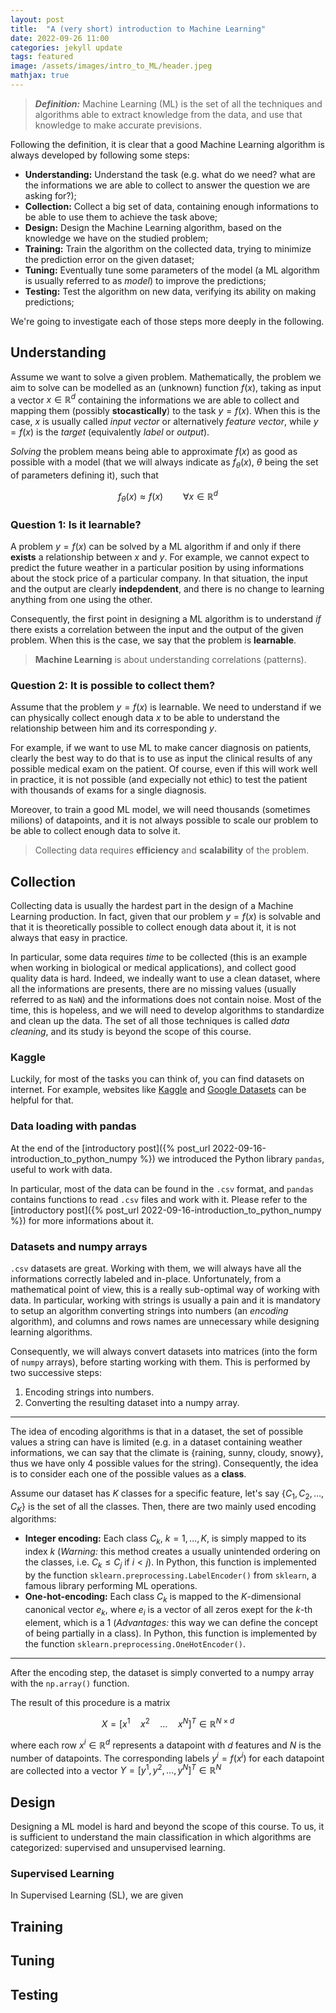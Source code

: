 ```yaml
---
layout: post
title:  "A (very short) introduction to Machine Learning"
date: 2022-09-26 11:00
categories: jekyll update
tags: featured
image: /assets/images/intro_to_ML/header.jpeg
mathjax: true
---
```

> **_Definition:_** Machine Learning (ML) is the set of all the techniques and algorithms able to extract knowledge from the data, and use that knowledge to make accurate previsions.

Following the definition, it is clear that a good Machine Learning algorithm is always developed by following some steps:

- **Understanding:** Understand the task (e.g.  what do we need? what are the informations we are able to collect to answer the question we are asking for?);
- **Collection:** Collect a big set of data, containing enough informations to be able to use them to achieve the task above;
- **Design:** Design the Machine Learning algorithm, based on the knowledge we have on the studied problem;
- **Training:** Train the algorithm on the collected data, trying to minimize the prediction error on the given dataset;
- **Tuning:** Eventually tune some parameters of the model (a ML algorithm is usually referred to as _model_) to improve the predictions;
- **Testing:** Test the algorithm on new data, verifying its ability on making predictions;

We're going to investigate each of those steps more deeply in the following.

## Understanding
Assume we want to solve a given problem. Mathematically, the problem we aim to solve can be modelled as an (unknown) function $f(x)$, taking as input a vector $x \in \mathbb{R}^d$ containing the informations we are able to collect and mapping them (possibly **stocastically**) to the task $y = f(x)$. When this is the case, $x$ is usually called _input vector_ or alternatively _feature vector_, while $y = f(x)$ is the _target_ (equivalently _label_ or _output_).

_Solving_ the problem means being able to approximate $f(x)$ as good as possible with a model (that we will always indicate as $f_\theta (x)$, $\theta$ being the set of parameters defining it), such that 

$$
f_\theta(x) \approx f(x) \qquad \forall x \in \mathbb{R}^d 
$$

### Question 1: Is it learnable?
A problem $y = f(x)$ can be solved by a ML algorithm if and only if there **exists** a relationship between $x$ and $y$. For example, we cannot expect to predict the future weather in a particular position by using informations about the stock price of a particular company. In that situation, the input and the output are clearly **indepdendent**, and there is no change to learning anything from one using the other.

Consequently, the first point in designing a ML algorithm is to understand _if_ there exists a correlation between the input and the output of the given problem. When this is the case, we say that the problem is **learnable**.

> **Machine Learning** is about understanding correlations (patterns).

### Question 2: It is possible to collect them?
Assume that the problem $y = f(x)$ is learnable. We need to understand if we can physically collect enough data $x$ to be able to understand the relationship between him and its corresponding $y$. 

For example, if we want to use ML to make cancer diagnosis on patients, clearly the best way to do that is to use as input the clinical results of any possible medical exam on the patient. Of course, even if this will work well in practice, it is not possible (and expecially not ethic) to test the patient with thousands of exams for a single diagnosis.

Moreover, to train a good ML model, we will need thousands (sometimes milions) of datapoints, and it is not always possible to scale our problem to be able to collect enough data to solve it.

> Collecting data requires **efficiency** and **scalability** of the problem.

## Collection
Collecting data is usually the hardest part in the design of a Machine Learning production. In fact, given that our problem $y = f(x)$ is solvable and that it is theoretically possible to collect enough data about it, it is not always that easy in practice.

In particular, some data requires *time* to be collected (this is an example when working in biological or medical applications), and collect good quality data is hard. Indeed, we indeally want to use a clean dataset, where all the informations are presents, there are no missing values (usually referred to as `NaN`) and the informations does not contain noise. Most of the time, this is hopeless, and we will need to develop algorithms to standardize and clean up the data. The set of all those techniques is called _data cleaning_, and its study is beyond the scope of this course.

### Kaggle
Luckily, for most of the tasks you can think of, you can find datasets on internet. For example, websites like [Kaggle](https://www.kaggle.com/) and [Google Datasets](https://datasetsearch.research.google.com/) can be helpful for that.

### Data loading with pandas
At the end of the [introductory post]({% post_url 2022-09-16-introduction_to_python_numpy %}) we introduced the Python library `pandas`, useful to work with data. 

In particular, most of the data can be found in the `.csv` format, and `pandas` contains functions to read `.csv` files and work with it. Please refer to the [introductory post]({% post_url 2022-09-16-introduction_to_python_numpy %}) for more informations about it.

### Datasets and numpy arrays
`.csv` datasets are great. Working with them, we will always have all the informations correctly labeled and in-place. Unfortunately, from a mathematical point of view, this is a really sub-optimal way of working with data. In particular, working with strings is usually a pain and it is mandatory to setup an algorithm converting strings into numbers (an _encoding_ algorithm), and columns and rows names are unnecessary while designing learning algorithms.

Consequently, we will always convert datasets into matrices (into the form of `numpy` arrays), before starting working with them. This is performed by two successive steps:

1. Encoding strings into numbers.
2. Converting the resulting dataset into a numpy array.

---

The idea of encoding algorithms is that in a dataset, the set of possible values a string can have is limited (e.g. in a dataset containing weather informations, we can say that the climate is \{raining, sunny, cloudy, snowy\}, thus we have only 4 possible values for the string). Consequently, the idea is to consider each one of the possible values as a **class**. 

Assume our dataset has $K$ classes for a specific feature, let's say $\{ C_1, C_2, \dots, C_K \}$ is the set of all the classes. Then, there are two mainly used encoding algorithms:

* **Integer encoding:** Each class $C_k$, $k = 1, \dots, K$, is simply mapped to its index $k$ (_Warning:_ this method creates a usually unintended ordering on the classes, i.e. $C_k \leq C_j$ if $i < j$). In Python, this function is implemented by the function `sklearn.preprocessing.LabelEncoder()` from `sklearn`, a famous library performing ML operations.
* **One-hot-encoding:** Each class $C_k$ is mapped to the $K$-dimensional canonical vector $e_k$, where $e_i$ is a vector of all zeros exept for the $k$-th element, which is a 1 (_Advantages:_ this way we can define the concept of being partially in a class). In Python, this function is implemented by the function `sklearn.preprocessing.OneHotEncoder()`.

---

After the encoding step, the dataset is simply converted to a numpy array with the `np.array()` function. 

The result of this procedure is a matrix 

$$
X = [ x^1 \quad x^2 \quad \dots \quad x^N ]^T \in \mathbb{R}^{N \times d}
$$

where each row $x^i \in \mathbb{R}^d$ represents a datapoint with $d$ features and $N$ is the number of datapoints. The corresponding labels $y^i = f(x^i)$ for each datapoint are collected into a vector $Y = [y^1, y^2, \dots, y^N]^T \in \mathbb{R}^N$

## Design
Designing a ML model is hard and beyond the scope of this course. To us, it is sufficient to understand the main classification in which algorithms are categorized: supervised and unsupervised learning.

### Supervised Learning
In Supervised Learning (SL), we are given 

## Training

## Tuning

## Testing